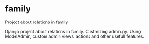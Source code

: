 # family
Project about relations in family

Django project about relations in family. Custmizing admin.py. Using ModelAdmin, custom admin views, actions
and other usefull features.
